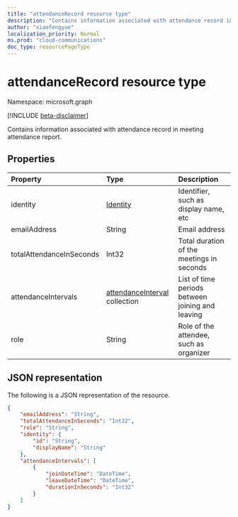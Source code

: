 ```yaml
---
title: "attendanceRecord resource type"
description: "Contains information associated with attendance record in meeting attendance report."
author: "xiaofengyue"
localization_priority: Normal
ms.prod: "cloud-communications"
doc_type: resourcePageType
---
```


# attendanceRecord resource type

Namespace: microsoft.graph

[!INCLUDE [beta-disclaimer](../../includes/beta-disclaimer.md)]

Contains information associated with attendance record in meeting attendance report.

## Properties

| Property            | Type    | Description|
|:--------------------|:--------|:-----------|
| identity | [Identity](identity.md) | Identifier, such as display name, etc |
| emailAddress | String | Email address |
| totalAttendanceInSeconds | Int32 | Total duration of the meetings in seconds |
| attendanceIntervals | [attendanceInterval](attendanceInterval.md) collection | List of time periods between joining and leaving |
| role | String | Role of the attendee, such as organizer |

## JSON representation

The following is a JSON representation of the resource.

<!-- {
  "blockType": "resource",
  "optionalProperties": [

  ],
  "@odata.type": "microsoft.graph.attendanceRecord"
}-->

```json
{
    "emailAddress": "String",
    "totalAttendanceInSeconds": "Int32",
    "role": "String",
    "identity": {
        "id": "String",
        "displayName": "String"
    },
    "attendanceIntervals": [
        {
            "joinDateTime": "DateTime",
            "leaveDateTime": "DateTime",
            "durationInSeconds": "Int32"
        }
    ]
}

```

